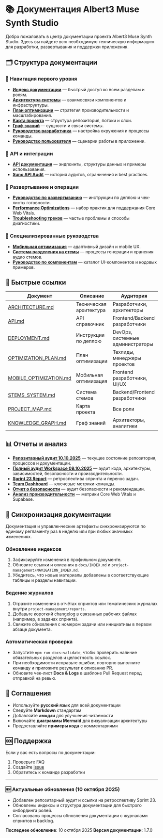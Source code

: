# 📚 Документация Albert3 Muse Synth Studio

Добро пожаловать в центр документации проекта Albert3 Muse Synth Studio. Здесь вы найдете всю необходимую техническую информацию для разработки, развертывания и поддержки приложения.

## 🗂️ Структура документации

### 🧭 Навигация первого уровня
- **[Индекс документации](INDEX.md)** — быстрый доступ ко всем разделам и ролям.
- **[Архитектура системы](architecture/ARCHITECTURE.md)** — взаимосвязи компонентов и инфраструктуры.
- **[План оптимизации](architecture/OPTIMIZATION_PLAN.md)** — стратегия производительности и масштабирования.
 - **[Карта проекта](architecture/PROJECT_MAP.md)** — структура репозитория, потоки и слои.
 - **[Граф знаний](architecture/KNOWLEDGE_GRAPH.md)** — сущности и связи системы.
- **[Руководство разработчика](DEVELOPER_GUIDE.md)** — настройка окружения и процессы команды.
- **[Руководство пользователя](USER_GUIDE.md)** — сценарии работы в приложении.

### 📖 API и интеграции
- **[API документация](api/API.md)** — эндпоинты, структуры данных и примеры использования.
- **[Suno API Audit](integrations/SUNO_API_AUDIT.md)** — история аудитов, ограничения и best practices.

### 🚀 Развертывание и операции
- **[Руководство по развертыванию](deployment/DEPLOYMENT.md)** — инструкции по деплою и чек-листы готовности.
- **[Performance Optimizations](PERFORMANCE_OPTIMIZATIONS.md)** — набор практик для поддержания Core Web Vitals.
- **[Troubleshooting треков](TROUBLESHOOTING_TRACKS.md)** — частые проблемы и способы диагностики.

### 📱 Специализированные руководства
- **[Мобильная оптимизация](MOBILE_OPTIMIZATION.md)** — адаптивный дизайн и mobile UX.
- **[Система разделения на стемы](STEMS_SYSTEM.md)** — процессы генерации и хранения аудио стемов.
- **[Руководство по компонентам](COMPONENT_GUIDE.md)** — каталог UI-компонентов и кодовых примеров.

## 🔗 Быстрые ссылки

| Документ | Описание | Аудитория |
|----------|----------|-----------|
| [ARCHITECTURE.md](architecture/ARCHITECTURE.md) | Техническая архитектура | Разработчики, архитекторы |
| [API.md](api/API.md) | API справочник | Frontend/Backend разработчики |
| [DEPLOYMENT.md](deployment/DEPLOYMENT.md) | Инструкции по деплою | DevOps, системные администраторы |
| [OPTIMIZATION_PLAN.md](architecture/OPTIMIZATION_PLAN.md) | План оптимизации | Техлиды, менеджеры проектов |
| [MOBILE_OPTIMIZATION.md](MOBILE_OPTIMIZATION.md) | Мобильная оптимизация | Frontend разработчики, UI/UX |
| [STEMS_SYSTEM.md](STEMS_SYSTEM.md) | Система стемов | Backend/Frontend разработчики |
| [PROJECT_MAP.md](architecture/PROJECT_MAP.md) | Карта проекта | Все роли |
| [KNOWLEDGE_GRAPH.md](architecture/KNOWLEDGE_GRAPH.md) | Граф знаний | Архитекторы, аналитики |

## 📊 Отчеты и анализ

- **[Репозитарный аудит 10.10.2025](../project-management/reports/2025-10-10-repo-audit.md)** — текущее состояние репозитория, процессов и документации.
- **[Полный аудит Workspace 09.10.2025](../project-management/reports/2025-10-09-workspace-audit.md)** — аудит кода, архитектуры, зависимостей, безопасности и производительности.
- **[Sprint 23 Report](../project-management/reports/sprint-23-report.md)** — ретроспектива спринта и перенос задач.
- **[Team Dashboard](../project-management/reports/team-dashboard.md)** — ключевые метрики команды.
- **[Отчет о безопасности](../reports/security/SECURITY.md)** — аудит безопасности и рекомендации.
- **[Анализ производительности](../reports/performance/PERFORMANCE.md)** — метрики Core Web Vitals и Supabase.

## 🔄 Синхронизация документации

Документация и управленческие артефакты синхронизируются по единому регламенту раз в неделю или при любых значимых изменениях.

### Обновление индексов
1. Зафиксируйте изменения в профильном документе.
2. Обновите ссылки и описания в `docs/INDEX.md` и `project-management/NAVIGATION_INDEX.md`.
3. Убедитесь, что новые материалы добавлены в соответствующие таблицы и разделы навигации.

### Ведение журналов
1. Отразите изменения в отчётах спринтов или тематических журналах внутри `project-management/reports`.
2. Добавьте короткий changelog в связанных рабочих файлах (например, в задачах спринта).
3. Свяжите обновления с номером задачи или инициативы в первом абзаце документа.

### Автоматическая проверка
- Запустите `npm run docs:validate`, чтобы проверить наличие обязательных разделов и целостность ссылок.
- При необходимости исправьте ошибки, повторно выполните команду и приложите результат к описанию PR.
- Обновите чек-лист **Docs & Logs** в шаблоне Pull Request перед отправкой на ревью.

## 📝 Соглашения

- Используйте **русский язык** для всей документации
- Следуйте **Markdown** стандартам
- Добавляйте **эмодзи** для улучшения читаемости
- Включайте **диаграммы Mermaid** для визуализации архитектуры
- Предоставляйте **примеры кода** с комментариями

## 🆘 Поддержка

Если у вас есть вопросы по документации:

1. Проверьте [FAQ](../README.md#-поддержка)
2. Создайте [Issue](https://github.com/your-username/albert3-muse-synth-studio/issues)
3. Обратитесь к команде разработки

---

### 🆕 Актуальные обновления (10 октября 2025)

- Добавлен репозитарный аудит и ссылки на ретроспективу Sprint 23.
- Обновлены индексы и структура документации для быстрого онбординга ролей.
- Согласованы процессы обновления документации с журналами спринтов и backlog.

**Последнее обновление**: 10 октября 2025
**Версия документации**: 1.7.0
